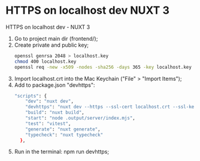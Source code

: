 # HTTPS on localhost dev NUXT 3
HTTPS on localhost dev - NUXT 3

1. Go to project main dir (frontend/);
2. Create private and public key;
    ```bash
    openssl genrsa 2048 > localhost.key
    chmod 400 localhost.key
    openssl req -new -x509 -nodes -sha256 -days 365 -key localhost.key -out localhost.crt
    ```
3. Import localhost.crt into the Mac Keychain ("File" > "Import Items");
4. Add to package.json "devhttps":
    ```bash
    "scripts": {
        "dev": "nuxt dev",
        "devhttps": "nuxt dev --https --ssl-cert localhost.crt --ssl-key localhost.key",
        "build": "nuxt build",
        "start": "node .output/server/index.mjs",
        "test": "vitest",
        "generate": "nuxt generate",
        "typecheck": "nuxt typecheck"
      },
    ```
5. Run in the terminal: npm run devhttps;
